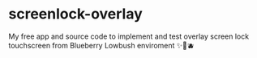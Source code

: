 # screenlock-overlay
My free app and source code to implement and test overlay screen lock touchscreen from Blueberry Lowbush enviroment ✨🌱🫐
